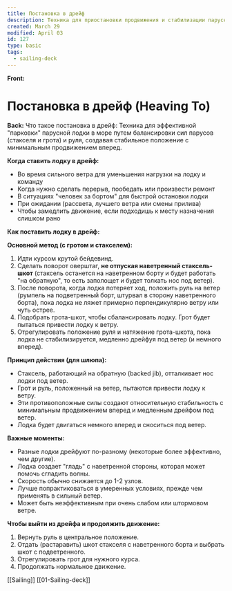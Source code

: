 ```yaml
---
title: Постановка в дрейф
description: Техника для приостановки продвижения и стабилизации парусной лодки на море
created: March 29
modified: April 03
id: 127
type: basic
tags:
  - sailing-deck
---
```


**Front:**
# Постановка в дрейф (Heaving To)

**Back:**
Что такое постановка в дрейф:
Техника для эффективной "парковки" парусной лодки в море путем балансировки сил парусов (стакселя и грота) и руля, создавая стабильное положение с минимальным продвижением вперед.

**Когда ставить лодку в дрейф:**
- Во время сильного ветра для уменьшения нагрузки на лодку и команду
- Когда нужно сделать перерыв, пообедать или произвести ремонт
- В ситуациях "человек за бортом" для быстрой остановки лодки
- При ожидании (рассвета, лучшего ветра или смены прилива)
- Чтобы замедлить движение, если подходишь к месту назначения слишком рано

**Как поставить лодку в дрейф:**

**Основной метод (с гротом и стакселем):**
1.  Идти курсом крутой бейдевинд.
2.  Сделать поворот оверштаг, **не отпуская наветренный стаксель-шкот** (стаксель останется на наветренном борту и будет работать "на обратную", то есть заполощет и будет толкать нос под ветер).
3.  После поворота, когда лодка потеряет ход, положить руль на ветер (румпель на подветренный борт, штурвал в сторону наветренного борта), пока лодка не ляжет примерно перпендикулярно ветру или чуть острее.
4.  Подобрать грота-шкот, чтобы сбалансировать лодку. Грот будет пытаться привести лодку к ветру.
5.  Отрегулировать положение руля и натяжение грота-шкота, пока лодка не стабилизируется, медленно дрейфуя под ветер (и немного вперед).

**Принцип действия (для шлюпа):**
-  Стаксель, работающий на обратную (backed jib), отталкивает нос лодки под ветер.
-  Грот и руль, положенный на ветер, пытаются привести лодку к ветру.
-  Эти противоположные силы создают относительную стабильность с минимальным продвижением вперед и медленным дрейфом под ветер.
-  Лодка будет двигаться немного вперед и сноситься под ветер.

**Важные моменты:**
- Разные лодки дрейфуют по-разному (некоторые более эффективно, чем другие).
- Лодка создает "гладь" с наветренной стороны, которая может помочь сгладить волны.
- Скорость обычно снижается до 1-2 узлов.
- Лучше попрактиковаться в умеренных условиях, прежде чем применять в сильный ветер.
- Может быть неэффективным при очень слабом или штормовом ветре.

**Чтобы выйти из дрейфа и продолжить движение:**
1.  Вернуть руль в центральное положение.
2.  Отдать (растаравить) шкот стакселя с наветренного борта и выбрать шкот с подветренного.
3.  Отрегулировать грот для нужного курса.
4.  Продолжать нормальное движение.

[[Sailing]]
[[01-Sailing-deck]]
